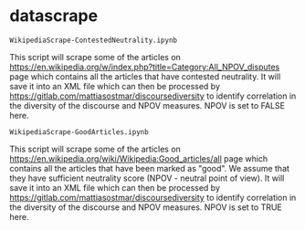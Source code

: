 # datascrape

`WikipediaScrape-ContestedNeutrality.ipynb`

This script will scrape some of the articles on https://en.wikipedia.org/w/index.php?title=Category:All_NPOV_disputes page which contains all the articles that have contested neutrality. It will save it into an XML file which can then be processed by https://gitlab.com/mattiasostmar/discoursediversity to identify correlation in the diversity of the discourse and NPOV measures. NPOV is set to FALSE here.


`WikipediaScrape-GoodArticles.ipynb`

This script will scrape some of the articles on https://en.wikipedia.org/wiki/Wikipedia:Good_articles/all page which contains all the articles that have been marked as "good". We assume that they have sufficient neutrality score (NPOV - neutral point of view). It will save it into an XML file which can then be processed by https://gitlab.com/mattiasostmar/discoursediversity to identify correlation in the diversity of the discourse and NPOV measures. NPOV is set to TRUE here.

